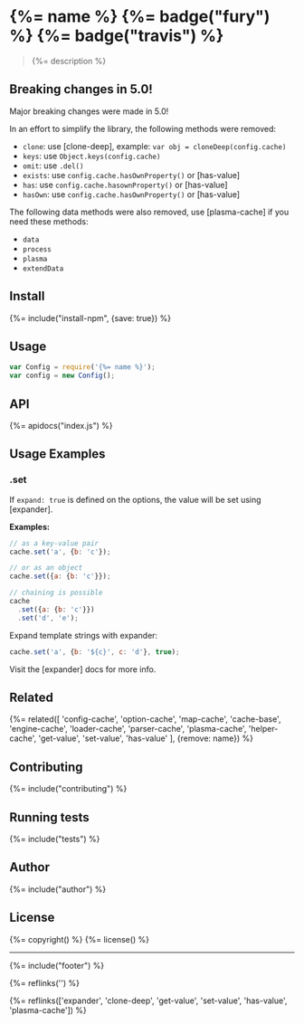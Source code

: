 # {%= name %} {%= badge("fury") %} {%= badge("travis") %}

> {%= description %}

## Breaking changes in 5.0!

Major breaking changes were made in 5.0!

In an effort to simplify the library, the following methods were removed:

- `clone`: use [clone-deep], example: `var obj = cloneDeep(config.cache)`
- `keys`: use `Object.keys(config.cache)`
- `omit`: use `.del()` 
- `exists`: use `config.cache.hasOwnProperty()` or [has-value]
- `has`: use `config.cache.hasownProperty()` or [has-value]
- `hasOwn`: use `config.cache.hasOwnProperty()` or [has-value]

The following data methods were also removed, use [plasma-cache] if you need these methods:

- `data`
- `process`
- `plasma`
- `extendData`

## Install
{%= include("install-npm", {save: true}) %}

## Usage

```js
var Config = require('{%= name %}');
var config = new Config();
```

## API
{%= apidocs("index.js") %}

## Usage Examples

### .set

If `expand: true` is defined on the options, the value will be set using [expander].

**Examples:**

```js
// as a key-value pair
cache.set('a', {b: 'c'});

// or as an object
cache.set({a: {b: 'c'}});

// chaining is possible
cache
  .set({a: {b: 'c'}})
  .set('d', 'e');
```

Expand template strings with expander:

```js
cache.set('a', {b: '${c}', c: 'd'}, true);
```

Visit the [expander] docs for more info.

## Related
{%= related([
  'config-cache', 
  'option-cache', 
  'map-cache', 
  'cache-base', 
  'engine-cache', 
  'loader-cache', 
  'parser-cache', 
  'plasma-cache', 
  'helper-cache', 
  'get-value', 
  'set-value', 
  'has-value'
], {remove: name}) %}

## Contributing
{%= include("contributing") %}

## Running tests
{%= include("tests") %}

## Author
{%= include("author") %}

## License
{%= copyright() %}
{%= license() %}

***

{%= include("footer") %}

{%= reflinks('') %}

{%= reflinks(['expander', 'clone-deep', 'get-value', 'set-value', 'has-value', 'plasma-cache']) %}
